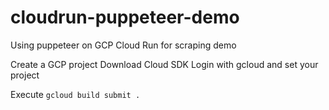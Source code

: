 # cloudrun-puppeteer-demo

Using puppeteer on GCP Cloud Run for scraping demo

Create a GCP project
Download Cloud SDK
Login with gcloud and set your project

Execute ``gcloud build submit .``


